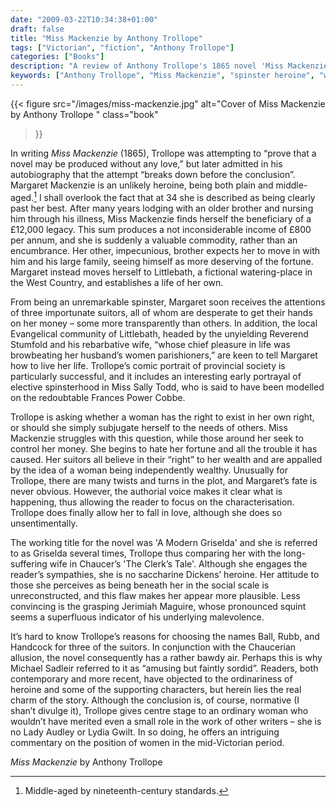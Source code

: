 ```yaml
---
date: "2009-03-22T10:34:38+01:00"
draft: false
title: "Miss Mackenzie by Anthony Trollope"
tags: ["Victorian", "fiction", "Anthony Trollope"]
categories: ["Books"]
description: "A review of Anthony Trollope's 1865 novel 'Miss Mackenzie,' following a plain, middle-aged spinster who inherits £12,000 and attracts fortune-hunting suitors. Discover Trollope's exploration of women's independence and the right to exist on one's own terms."
keywords: ["Anthony Trollope", "Miss Mackenzie", "spinster heroine", "women's independence", "fortune hunters", "Victorian money", "elective spinsterhood", "women's rights"]
---
```


{{< figure
  src="/images/miss-mackenzie.jpg"
  alt="Cover of Miss Mackenzie by Anthony Trollope "
  class="book"
>}}

In writing _Miss Mackenzie_ (1865), Trollope was attempting to “prove that a novel may be produced without any love,” but later admitted in his autobiography that the attempt “breaks down before the conclusion”. Margaret Mackenzie is an unlikely heroine, being both plain and middle-aged.[^1] I shall overlook the fact that at 34 she is described as being clearly past her best. After many years lodging with an older brother and nursing him through his illness, Miss Mackenzie finds herself the beneficiary of a £12,000 legacy. This sum produces a not inconsiderable income of £800 per annum, and she is suddenly a valuable commodity, rather than an encumbrance. Her other, impecunious, brother expects her to move in with him and his large family, seeing himself as more deserving of the fortune. Margaret instead moves herself to Littlebath, a fictional watering-place in the West Country, and establishes a life of her own.

From being an unremarkable spinster, Margaret soon receives the attentions of three importunate suitors, all of whom are desperate to get their hands on her money – some more transparently than others. In addition, the local Evangelical community of Littlebath, headed by the unyielding Reverend Stumfold and his rebarbative wife, “whose chief pleasure in life was browbeating her husband’s women parishioners,” are keen to tell Margaret how to live her life.  Trollope’s comic portrait of provincial society is particularly successful, and it includes an interesting early portrayal of elective spinsterhood in Miss Sally Todd, who is said to have been modelled on the redoubtable Frances Power Cobbe.

Trollope is asking whether a woman has the right to exist in her own right, or should she simply subjugate herself to the needs of others. Miss Mackenzie struggles with this question, while those around her seek to control her money.  She begins to hate her fortune and all the trouble it has caused. Her suitors all believe in their “right” to her wealth and are appalled by the idea of a woman being independently wealthy. Unusually for Trollope, there are many twists and turns in the plot, and Margaret’s fate is never obvious. However, the authorial voice makes it clear what is happening, thus allowing the reader to focus on the characterisation. Trollope does finally allow her to fall in love, although she does so unsentimentally.

The working title for the novel was 'A Modern Griselda' and she is referred to as Griselda several times, Trollope thus comparing her with the long-suffering wife in Chaucer’s 'The Clerk’s Tale'.  Although she engages the reader’s sympathies, she is no saccharine Dickens’ heroine. Her attitude to those she perceives as being beneath her in the social scale is unreconstructed, and this flaw makes her appear more plausible. Less convincing is the grasping Jerimiah Maguire, whose pronounced squint seems a superfluous indicator of his underlying malevolence.

It’s hard to know Trollope’s reasons for choosing the names Ball, Rubb, and Handcock for three of the suitors. In conjunction with the Chaucerian allusion, the novel consequently has a rather bawdy air.  Perhaps this is why Michael Sadleir referred to it as “amusing but faintly sordid”. Readers, both contemporary and more recent, have objected to the ordinariness of heroine and some of the supporting characters, but herein lies the real charm of the story. Although the conclusion is, of course, normative (I shan’t divulge it), Trollope gives centre stage to an ordinary woman who wouldn’t have merited even a small role in the work of other writers – she is no Lady Audley or Lydia Gwilt. In so doing, he offers an intriguing commentary on the position of women in the mid-Victorian period.

_Miss Mackenzie_ by Anthony Trollope


[^1]: Middle-aged by nineteenth-century standards. 